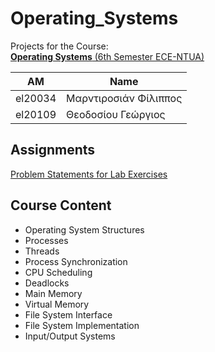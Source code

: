 # Operating_Systems

Projects for the Course:  
[**Operating Systems** (6th Semester ECE-NTUA)](https://www.ece.ntua.gr/gr/undergraduate/courses/3136)

| AM      | Name                    |
|---------|-------------------------|
| el20034 | Μαρντιροσιάν Φίλιππος    |
| el20109 | Θεοδοσίου Γεώργιος      |

## Assignments

[Problem Statements for Lab Exercises](https://github.com/philmard/os/tree/master/docs2023)

## Course Content

- Operating System Structures
- Processes
- Threads
- Process Synchronization
- CPU Scheduling
- Deadlocks
- Main Memory
- Virtual Memory
- File System Interface
- File System Implementation
- Input/Output Systems
